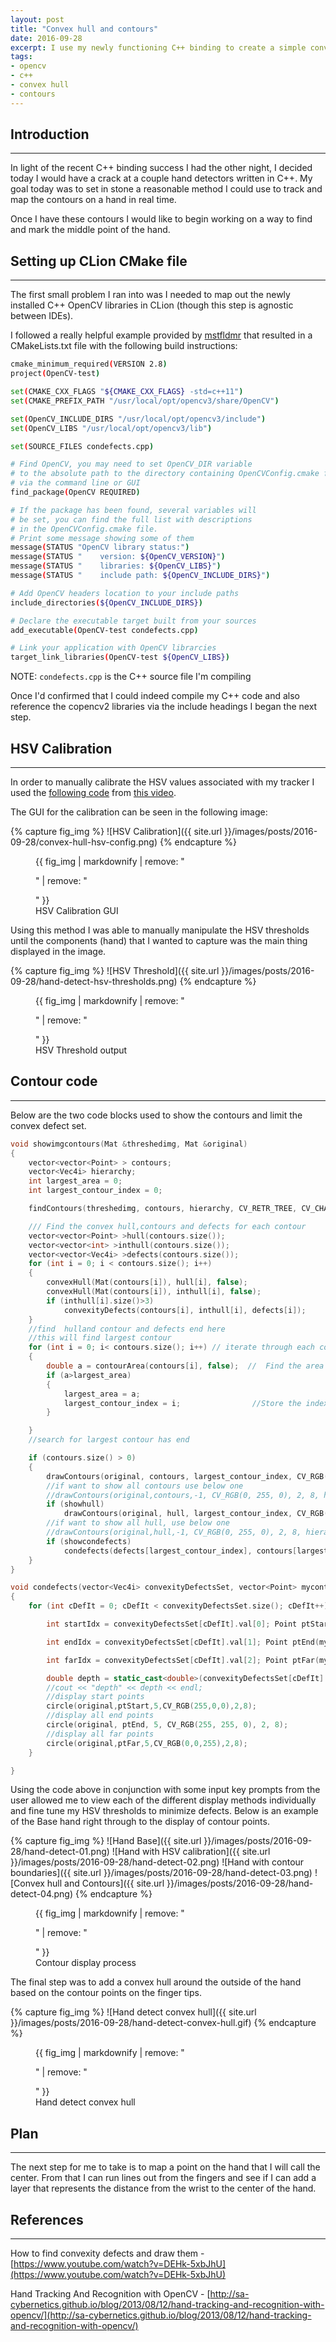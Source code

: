 ```yaml
---
layout: post
title: "Convex hull and contours"
date: 2016-09-28
excerpt: I use my newly functioning C++ binding to create a simple convex hull around a detected hand
tags:
- opencv
- c++
- convex hull
- contours
---
```


## Introduction
---

In light of the recent C++ binding success I had the other night, I decided today I would have a crack at a couple hand detectors written in C++. My goal today was to set in stone a reasonable method I could use to track and map the contours on a hand in real time.

Once I have these contours I would like to begin working on a way to find and mark the middle point of the hand.

## Setting up CLion CMake file
---

The first small problem I ran into was I needed to map out the newly installed C++ OpenCV libraries in CLion (though this step is agnostic between IDEs).

I followed a really helpful example provided by [mstfldmr](https://github.com/Homebrew/homebrew-science/issues/2466#issuecomment-148958374) that resulted in a CMakeLists.txt file with the following build instructions:

```bash
cmake_minimum_required(VERSION 2.8)
project(OpenCV-test)

set(CMAKE_CXX_FLAGS "${CMAKE_CXX_FLAGS} -std=c++11")
set(CMAKE_PREFIX_PATH "/usr/local/opt/opencv3/share/OpenCV")

set(OpenCV_INCLUDE_DIRS "/usr/local/opt/opencv3/include")
set(OpenCV_LIBS "/usr/local/opt/opencv3/lib")

set(SOURCE_FILES condefects.cpp)

# Find OpenCV, you may need to set OpenCV_DIR variable
# to the absolute path to the directory containing OpenCVConfig.cmake file
# via the command line or GUI
find_package(OpenCV REQUIRED)

# If the package has been found, several variables will
# be set, you can find the full list with descriptions
# in the OpenCVConfig.cmake file.
# Print some message showing some of them
message(STATUS "OpenCV library status:")
message(STATUS "    version: ${OpenCV_VERSION}")
message(STATUS "    libraries: ${OpenCV_LIBS}")
message(STATUS "    include path: ${OpenCV_INCLUDE_DIRS}")

# Add OpenCV headers location to your include paths
include_directories(${OpenCV_INCLUDE_DIRS})

# Declare the executable target built from your sources
add_executable(OpenCV-test condefects.cpp)

# Link your application with OpenCV librarcies
target_link_libraries(OpenCV-test ${OpenCV_LIBS})
```

NOTE: `condefects.cpp` is the C++ source file I'm compiling

Once I'd confirmed that I could indeed compile my C++ code and also reference the copencv2 libraries via the include headings I began the next step.

## HSV Calibration
---

In order to manually calibrate the HSV values associated with my tracker I used the [following code](https://drive.google.com/file/d/0B1ZBV653pn33dFFpdm5lMHdPbVU/view) from [this video](https://www.youtube.com/watch?v=DEHk-5xbJhU).

The GUI for the calibration can be seen in the following image:

{% capture fig_img %}
![HSV Calibration]({{ site.url }}/images/posts/2016-09-28/convex-hull-hsv-config.png)
{% endcapture %}

<figure>
  {{ fig_img | markdownify | remove: "<p>" | remove: "</p>" }}
  <figcaption>HSV Calibration GUI</figcaption>
</figure>

Using this method I was able to manually manipulate the HSV thresholds until the components (hand) that I wanted to capture was the main thing displayed in the image.

{% capture fig_img %}
![HSV Threshold]({{ site.url }}/images/posts/2016-09-28/hand-detect-hsv-thresholds.png)
{% endcapture %}

<figure>
  {{ fig_img | markdownify | remove: "<p>" | remove: "</p>" }}
  <figcaption>HSV Threshold output</figcaption>
</figure>

## Contour code
---

Below are the two code blocks used to show the contours and limit the convex defect set.

```cpp
void showimgcontours(Mat &threshedimg, Mat &original)
{
    vector<vector<Point> > contours;
    vector<Vec4i> hierarchy;
    int largest_area = 0;
    int largest_contour_index = 0;

    findContours(threshedimg, contours, hierarchy, CV_RETR_TREE, CV_CHAIN_APPROX_SIMPLE);

    /// Find the convex hull,contours and defects for each contour
    vector<vector<Point> >hull(contours.size());
    vector<vector<int> >inthull(contours.size());
    vector<vector<Vec4i> >defects(contours.size());
    for (int i = 0; i < contours.size(); i++)
    {
        convexHull(Mat(contours[i]), hull[i], false);
        convexHull(Mat(contours[i]), inthull[i], false);
        if (inthull[i].size()>3)
            convexityDefects(contours[i], inthull[i], defects[i]);
    }
    //find  hulland contour and defects end here
    //this will find largest contour
    for (int i = 0; i< contours.size(); i++) // iterate through each contour.
    {
        double a = contourArea(contours[i], false);  //  Find the area of contour
        if (a>largest_area)
        {
            largest_area = a;
            largest_contour_index = i;                //Store the index of largest contour
        }

    }
    //search for largest contour has end

    if (contours.size() > 0)
    {
        drawContours(original, contours, largest_contour_index, CV_RGB(0, 255, 0), 2, 8, hierarchy);
        //if want to show all contours use below one
        //drawContours(original,contours,-1, CV_RGB(0, 255, 0), 2, 8, hierarchy);
        if (showhull)
            drawContours(original, hull, largest_contour_index, CV_RGB(0, 0, 255), 2, 8, hierarchy);
        //if want to show all hull, use below one
        //drawContours(original,hull,-1, CV_RGB(0, 255, 0), 2, 8, hierarchy);
        if (showcondefects)
            condefects(defects[largest_contour_index], contours[largest_contour_index],original);
    }
}

void condefects(vector<Vec4i> convexityDefectsSet, vector<Point> mycontour, Mat &original)
{
    for (int cDefIt = 0; cDefIt < convexityDefectsSet.size(); cDefIt++) {

        int startIdx = convexityDefectsSet[cDefIt].val[0]; Point ptStart(mycontour[startIdx]);

        int endIdx = convexityDefectsSet[cDefIt].val[1]; Point ptEnd(mycontour[endIdx]);

        int farIdx = convexityDefectsSet[cDefIt].val[2]; Point ptFar(mycontour[farIdx]);

        double depth = static_cast<double>(convexityDefectsSet[cDefIt].val[3]) / 256;
        //cout << "depth" << depth << endl;
        //display start points
        circle(original,ptStart,5,CV_RGB(255,0,0),2,8);
        //display all end points
        circle(original, ptEnd, 5, CV_RGB(255, 255, 0), 2, 8);
        //display all far points
        circle(original,ptFar,5,CV_RGB(0,0,255),2,8);
    }

}
```

Using the code above in conjunction with some input key prompts from the user allowed me to view each of the different display methods individually and fine tune my HSV thresholds to minimize defects. Below is an example of the Base hand right through to the display of contour points.

{% capture fig_img %}
![Hand Base]({{ site.url }}/images/posts/2016-09-28/hand-detect-01.png)
![Hand with HSV calibration]({{ site.url }}/images/posts/2016-09-28/hand-detect-02.png)
![Hand with contour boundaries]({{ site.url }}/images/posts/2016-09-28/hand-detect-03.png)
![Convex hull and Contours]({{ site.url }}/images/posts/2016-09-28/hand-detect-04.png)
{% endcapture %}

<figure>
  {{ fig_img | markdownify | remove: "<p>" | remove: "</p>" }}
  <figcaption>Contour display process</figcaption>
</figure>

The final step was to add a convex hull around the outside of the hand based on the contour points on the finger tips.

{% capture fig_img %}
![Hand detect convex hull]({{ site.url }}/images/posts/2016-09-28/hand-detect-convex-hull.gif)
{% endcapture %}

<figure>
  {{ fig_img | markdownify | remove: "<p>" | remove: "</p>" }}
  <figcaption>Hand detect convex hull</figcaption>
</figure>

## Plan
---

The next step for me to take is to map a point on the hand that I will call the center. From that I can run lines out from the fingers and see if I can add a layer that represents the distance from the wrist to the center of the hand.

## References
---

How to find convexity defects and draw them - [https://www.youtube.com/watch?v=DEHk-5xbJhU](https://www.youtube.com/watch?v=DEHk-5xbJhU)

Hand Tracking And Recognition with OpenCV - [http://sa-cybernetics.github.io/blog/2013/08/12/hand-tracking-and-recognition-with-opencv/](http://sa-cybernetics.github.io/blog/2013/08/12/hand-tracking-and-recognition-with-opencv/)